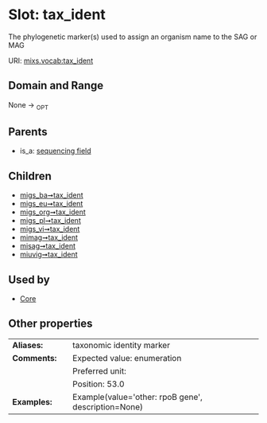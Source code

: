 
# Slot: tax_ident


The phylogenetic marker(s) used to assign an organism name to the SAG or MAG

URI: [mixs.vocab:tax_ident](https://w3id.org/mixs/vocab/tax_ident)


## Domain and Range

None ->  <sub>OPT</sub> 

## Parents

 *  is_a: [sequencing field](sequencing_field.md)

## Children

 *  [migs_ba➞tax_ident](migs_ba_tax_ident.md)
 *  [migs_eu➞tax_ident](migs_eu_tax_ident.md)
 *  [migs_org➞tax_ident](migs_org_tax_ident.md)
 *  [migs_pl➞tax_ident](migs_pl_tax_ident.md)
 *  [migs_vi➞tax_ident](migs_vi_tax_ident.md)
 *  [mimag➞tax_ident](mimag_tax_ident.md)
 *  [misag➞tax_ident](misag_tax_ident.md)
 *  [miuvig➞tax_ident](miuvig_tax_ident.md)

## Used by

 * [Core](Core.md)

## Other properties

|  |  |  |
| --- | --- | --- |
| **Aliases:** | | taxonomic identity marker |
| **Comments:** | | Expected value: enumeration |
|  | | Preferred unit:  |
|  | | Position: 53.0 |
| **Examples:** | | Example(value='other: rpoB gene', description=None) |

